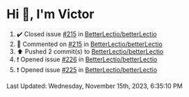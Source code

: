<h1>Hi 👋, I'm Victor </h1>

<!--RECENT_ACTIVITY:start-->
1. ✔️ Closed issue [#215](https://github.com/BetterLectio/betterLectio/issues/215) in [BetterLectio/betterLectio](https://github.com/BetterLectio/betterLectio)<br>
2. 💬 Commented on [#215](https://github.com/BetterLectio/betterLectio/issues/215#issuecomment-1812953691) in [BetterLectio/betterLectio](https://github.com/BetterLectio/betterLectio)<br>
3. ⬆️ Pushed 2 commit(s) to [BetterLectio/betterLectio](https://github.com/BetterLectio/betterLectio)<br>
4. ❗️ Opened issue [#226](https://github.com/BetterLectio/betterLectio/issues/226) in [BetterLectio/betterLectio](https://github.com/BetterLectio/betterLectio)<br>
5. ❗️ Opened issue [#225](https://github.com/BetterLectio/betterLectio/issues/225) in [BetterLectio/betterLectio](https://github.com/BetterLectio/betterLectio)<br>
<!--RECENT_ACTIVITY:end-->

<!--RECENT_ACTIVITY:last_update-->
Last Updated: Wednesday, November 15th, 2023, 6:35:10 PM
<!--RECENT_ACTIVITY:last_update_end-->
